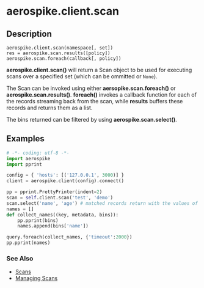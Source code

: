 
# aerospike.client.scan

## Description

```
aerospike.client.scan(namespace[, set])
res = aerospike.scan.results([policy])
aerospike.scan.foreach(callback[, policy])
```

**aerospike.client.scan()** will return a Scan object to be used for executing
scans over a specified set (which can be ommitted or `None`).

The Scan can be invoked using either **aersopike.scan.foreach()** or
**aerospike.scan.results()**. **foreach()** invokes a callback function for
each of the records streaming back from the scan, while **results** buffers
these records and returns them as a list.

The bins returned can be filtered by using **aerospike.scan.select()**.

## Examples

```python
# -*- coding: utf-8 -*-
import aerospike
import pprint

config = { 'hosts': [('127.0.0.1', 3000)] }
client = aerospike.client(config).connect()

pp = pprint.PrettyPrinter(indent=2)
scan = self.client.scan('test', 'demo')
scan.select('name', 'age') # matched records return with the values of these bins
names = []
def collect_names((key, metadata, bins)):
    pp.pprint(bins)
    names.append(bins['name'])

query.foreach(collect_names, {'timeout':2000})
pp.pprint(names)
```

### See Also

- [Scans](http://www.aerospike.com/docs/guide/scan.html)
- [Managing Scans](http://www.aerospike.com/docs/operations/manage/scans/)

